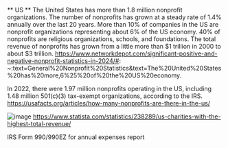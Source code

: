 ** US **
The United States has more than 1.8 million nonprofit organizations.
The number of nonprofits has grown at a steady rate of 1.4% annually over the last 20 years.
More than 10% of companies in the US are nonprofit organizations representing about 6% of the US economy.
40% of nonprofits are religious organizations, schools, and foundations.
The total revenue of nonprofits has grown from a little more than $1 trillion in 2000 to about $3 trillion.
https://www.networkdepot.com/significant-positive-and-negative-nonprofit-statistics-in-2024/#:
~:text=General%20Nonprofit%20Statistics&text=The%20United%20States%20has%20more,6%25%20of%20the%20US%20economy.

In 2022, there were 1.97 million nonprofits operating in the US, including 1.48 million 501(c)(3) tax-exempt organizations, according to the IRS.
https://usafacts.org/articles/how-many-nonprofits-are-there-in-the-us/


![image](https://github.com/user-attachments/assets/ff9a1a9c-feae-463a-9fe0-d0977bad5c96)
https://www.statista.com/statistics/238289/us-charities-with-the-highest-total-revenue/

IRS Form 990/990EZ for annual expenses report
